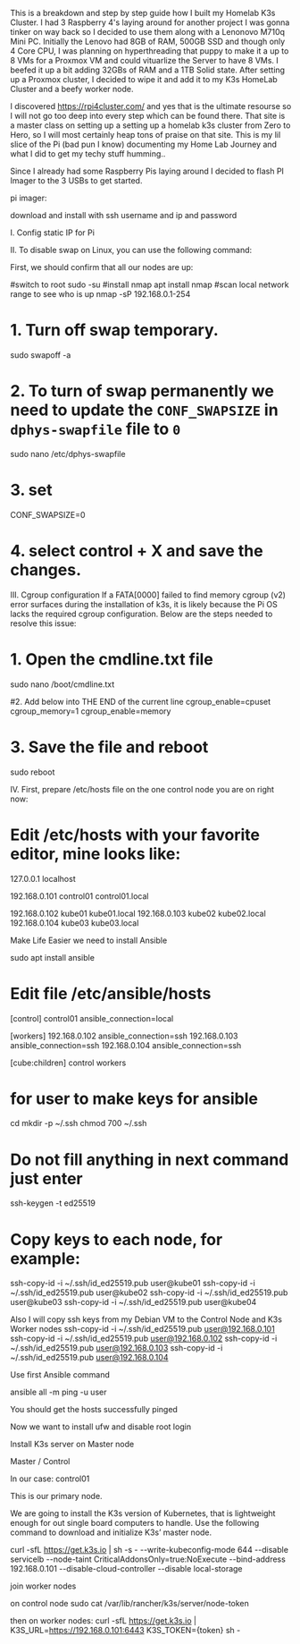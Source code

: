 This is a breakdown and step by step guide how I built my Homelab K3s Cluster. I had 3 Raspberry 4's laying around for another project I was gonna tinker on way back so I decided to use them along with a Lenonovo M710q Mini PC. Initially the Lenovo had 8GB of RAM, 500GB SSD and though only 4 Core CPU, I was planning on hyperthreading that puppy to make it a up to 8 VMs for a Proxmox VM and could vituarlize the Server to have 8 VMs. I beefed it up a bit adding 32GBs of RAM and a 1TB Solid state. After setting up a Proxmox cluster, I decided to wipe it and add it to my K3s HomeLab Cluster and a beefy worker node. 


I discovered https://rpi4cluster.com/ and yes that is the ultimate resourse so I will not go too deep into every step which can be found there. That site is a master class on setting up a setting up a homelab k3s cluster from Zero to Hero, so I will most certainly heap tons of praise on that site. This is my lil slice of the Pi (bad pun I know) documenting my Home Lab Journey and what I did to get my techy stuff humming..


Since I already had some Raspberry Pis laying around I decided to flash PI Imager to the 3 USBs to get started. 

pi imager:

download and install with ssh username and ip and password

I. Config static IP for Pi

II. To disable swap on Linux, you can use the following command:

First, we should confirm that all our nodes are up:

#switch to root
sudo -su
#install nmap
apt install nmap
#scan local network range to see who is up
nmap -sP 192.168.0.1-254

# 1. Turn off swap temporary.
sudo swapoff -a

# 2. To turn of swap permanently we need to update the `CONF_SWAPSIZE` in `dphys-swapfile` file to `0`
sudo nano /etc/dphys-swapfile

# 3. set
  CONF_SWAPSIZE=0

# 4. select control + X and save the changes.


III. Cgroup configuration
If a FATA[0000] failed to find memory cgroup (v2) error surfaces during the installation of k3s, it is likely because the Pi OS lacks the required cgroup configuration. Below are the steps needed to resolve this issue:

# 1. Open the cmdline.txt file
sudo nano /boot/cmdline.txt

#2. Add below into THE END of the current line
cgroup_enable=cpuset cgroup_memory=1 cgroup_enable=memory

# 3. Save the file and reboot
sudo reboot

IV. First, prepare /etc/hosts file on the one control node you are on right now:

# Edit /etc/hosts with your favorite editor, mine looks like:
127.0.0.1 localhost

192.168.0.101 control01 control01.local

192.168.0.102 kube01 kube01.local
192.168.0.103 kube02 kube02.local
192.168.0.104 kube03 kube03.local


Make Life Easier we need to install Ansible

sudo apt install ansible

# Edit file /etc/ansible/hosts
[control]
control01  ansible_connection=local

[workers]
192.168.0.102  ansible_connection=ssh
192.168.0.103  ansible_connection=ssh
192.168.0.104  ansible_connection=ssh

[cube:children]
control
workers


# for user to make keys for ansible
cd
mkdir -p ~/.ssh
chmod 700 ~/.ssh
# Do not fill anything in next command just enter
ssh-keygen -t ed25519
# Copy keys to each node, for example:
ssh-copy-id -i ~/.ssh/id_ed25519.pub user@kube01
ssh-copy-id -i ~/.ssh/id_ed25519.pub user@kube02
ssh-copy-id -i ~/.ssh/id_ed25519.pub user@kube03
ssh-copy-id -i ~/.ssh/id_ed25519.pub user@kube04

Also I will copy ssh keys from my Debian VM to the Control Node and K3s Worker nodes
ssh-copy-id -i ~/.ssh/id_ed25519.pub user@192.168.0.101
ssh-copy-id -i ~/.ssh/id_ed25519.pub user@192.168.0.102
ssh-copy-id -i ~/.ssh/id_ed25519.pub user@192.168.0.103
ssh-copy-id -i ~/.ssh/id_ed25519.pub user@192.168.0.104


Use first Ansible command

ansible all -m ping -u user

You should get the hosts successfully pinged

Now we want to install ufw and disable root login


Install K3s server on Master node

Master / Control

In our case: control01

This is our primary node.

We are going to install the K3s version of Kubernetes, that is lightweight enough for out single board computers to handle. Use the following command to download and initialize K3s’ master node.


curl -sfL https://get.k3s.io | sh -s - --write-kubeconfig-mode 644 --disable servicelb --node-taint CriticalAddonsOnly=true:NoExecute --bind-address 192.168.0.101 --disable-cloud-controller --disable local-storage

join worker nodes

on control node 
sudo cat /var/lib/rancher/k3s/server/node-token

then on worker nodes:
curl -sfL https://get.k3s.io | K3S_URL=https://192.168.0.101:6443 K3S_TOKEN={token} sh -
